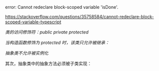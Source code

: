 error: Cannot redeclare block-scoped variable 'isDone'.

https://stackoverflow.com/questions/35758584/cannot-redeclare-block-scoped-variable-typescript



*类的访问修饰符：public private protected*

*当构造函数修饰为 protected 时，该类只允许被继承：*

*抽象类不允许被实例化*

其次，抽象类中的抽象方法必须被子类实现：

